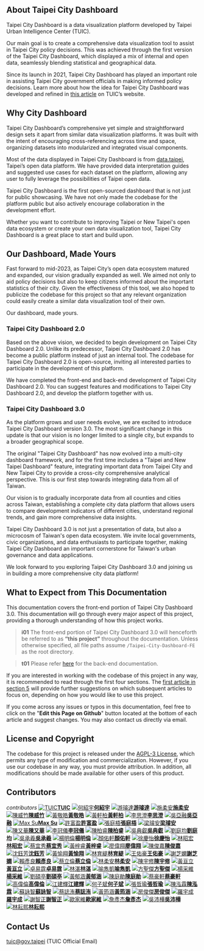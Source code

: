 ## About Taipei City Dashboard

Taipei City Dashboard is a data visualization platform developed by Taipei Urban Intelligence Center (TUIC).

Our main goal is to create a comprehensive data visualization tool to assist in Taipei City policy decisions. This was achieved through the first version of the Taipei City Dashboard, which displayed a mix of internal and open data, seamlessly blending statistical and geographical data.

Since its launch in 2021, Taipei City Dashboard has played an important role in assisting Taipei City government officials in making informed policy decisions. Learn more about how the idea for Taipei City Dashboard was developed and refined in [this article](https://tuic.gov.taipei/en/works/dashboard) on TUIC’s website.

## Why City Dashboard

Taipei City Dashboard’s comprehensive yet simple and straightforward design sets it apart from similar data visualization platforms. It was built with the intent of encouraging cross-referencing across time and space, organizing datasets into modularized and integrated visual components.

Most of the data displayed in Taipei City Dashboard is from [data.taipei](https://data.taipei/), Taipei’s open data platform. We have provided data interpretation guides and suggested use cases for each dataset on the platform, allowing any user to fully leverage the possibilities of Taipei open data.

Taipei City Dashboard is the first open-sourced dashboard that is not just for public showcasing. We have not only made the codebase for the platform public but also actively encourage collaboration in the development effort.

Whether you want to contribute to improving Taipei or New Taipei's open data ecosystem or create your own data visualization tool, Taipei City Dashboard is a great place to start and build upon.

## Our Dashboard, Made Yours

Fast forward to mid-2023, as Taipei City’s open data ecosystem matured and expanded, our vision gradually expanded as well. We aimed not only to aid policy decisions but also to keep citizens informed about the important statistics of their city. Given the effectiveness of this tool, we also hoped to publicize the codebase for this project so that any relevant organization could easily create a similar data visualization tool of their own.

Our dashboard, made yours.

### Taipei City Dashboard 2.0

Based on the above vision, we decided to begin development on Taipei City Dashboard 2.0. Unlike its predecessor, Taipei City Dashboard 2.0 has become a public platform instead of just an internal tool. The codebase for Taipei City Dashboard 2.0 is open-source, inviting all interested parties to participate in the development of this platform.

We have completed the front-end and back-end development of Taipei City Dashboard 2.0. You can suggest features and modifications to Taipei City Dashboard 2.0, and develop the platform together with us.

### Taipei City Dashboard 3.0

As the platform grows and user needs evolve, we are excited to introduce Taipei City Dashboard version 3.0. The most significant change in this update is that our vision is no longer limited to a single city, but expands to a broader geographical scope.

The original "Taipei City Dashboard" has now evolved into a multi-city dashboard framework, and for the first time includes a "Taipei and New Taipei Dashboard" feature, integrating important data from Taipei City and New Taipei City to provide a cross-city comprehensive analytical perspective. This is our first step towards integrating data from all of Taiwan.

Our vision is to gradually incorporate data from all counties and cities across Taiwan, establishing a complete city data platform that allows users to compare development indicators of different cities, understand regional trends, and gain more comprehensive data insights.

Taipei City Dashboard 3.0 is not just a presentation of data, but also a microcosm of Taiwan's open data ecosystem. We invite local governments, civic organizations, and data enthusiasts to participate together, making Taipei City Dashboard an important cornerstone for Taiwan's urban governance and data applications.

We look forward to you exploring Taipei City Dashboard 3.0 and joining us in building a more comprehensive city data platform!

## What to Expect from This Documentation

This documentation covers the front-end portion of Taipei City Dashboard 3.0. This documentation will go through every major aspect of this project, providing a thorough understanding of how this project works.

> **i01**
> The front-end portion of Taipei City Dashboard 3.0 will henceforth be referred to as **“this project”** throughout the documentation. Unless otherwise specified, all file paths assume `/Taipei-City-Dashboard-FE` as the root directory.

> **t01**
> Please refer [here](/back-end) for the back-end documentation.

If you are interested in working with the codebase of this project in any way, it is recommended to read through the first four sections. The [first article in section 5](/front-end/customization-overview) will provide further suggestions on which subsequent articles to focus on, depending on how you would like to use this project.

If you come across any issues or typos in this documentation, feel free to click on the "**Edit this Page on Github**" button located at the bottom of each article and suggest changes. You may also contact us directly via email.

## License and Copyright

The codebase for this project is released under the [AGPL-3 License](https://github.com/tpe-doit/Taipei-City-Dashboard/blob/main/LICENSE), which permits any type of modification and commercialization. However, if you use our codebase in any way, you must provide attribution. In addition, all modifications should be made available for other users of this product.

## Contributors

_contributors_
[![TUIC](/images/contributors/tuic.png)**TUIC**](https://tuic.gov.taipei)
[![何紹宇](https://avatars.githubusercontent.com/u/105908220?v=4)**何紹宇**](https://github.com/igorho2000)
[![游璿達](https://avatars.githubusercontent.com/u/28524902?v=4)**游璿達**](https://github.com/iimahao)
[![施柔安](https://avatars.githubusercontent.com/u/38744279?v=4)**施柔安**](https://github.com/ann125697)
[![陳威竹](https://avatars.githubusercontent.com/u/141092596?v=4)**陳威竹**](https://github.com/Chu-c-git)
[![黃敬皓](https://avatars.githubusercontent.com/u/70930600?v=4)**黃敬皓**](https://github.com/JHH11)
[![黃軒柏](https://avatars.githubusercontent.com/u/87354177?v=4)**黃軒柏**](https://github.com/godspeedhuang)
[![李思澄](https://avatars.githubusercontent.com/u/147133205?v=4)**李思澄**](https://github.com/annieleeeee)
[![吳亞融](https://avatars.githubusercontent.com/u/147133247?v=4)**吳亞融**](https://github.com/Lauren8799)
[![Max Su](https://avatars.githubusercontent.com/u/24913710?v=4)**Max Su**](https://github.com/hsuanchi)
[![許富盈](https://avatars.githubusercontent.com/u/95673941?v=4)**許富盈**](https://github.com/fuyingxx0)
[![張庭梧](https://avatars.githubusercontent.com/u/53422996?v=4)**張庭梧**](https://github.com/tingwoo)
[![梁璿安](https://avatars.githubusercontent.com/u/96676144?v=4)**梁璿安**](https://github.com/NTUBOY)
[![陳又華](https://avatars.githubusercontent.com/u/101912090?v=4)**陳又華**](https://github.com/chenjoachim)
[![李冠儀](https://avatars.githubusercontent.com/u/58414317?v=4)**李冠儀**](https://github.com/gary920209)
[![陳柏睿](https://avatars.githubusercontent.com/u/90591931?v=4)**陳柏睿**](https://github.com/rakechen-0307)
[![吳典叡](https://avatars.githubusercontent.com/u/92157987?v=4)**吳典叡**](https://github.com/dienruei123)
[![劉庭均](https://avatars.githubusercontent.com/u/104571273?v=4)**劉庭均**](https://github.com/Davidliu012)
[![吳承羲](/images/contributors/codefest.png)**吳承羲**](https://codefest.taipei)
[![楊明倫](https://avatars.githubusercontent.com/u/51404102?v=4)**楊明倫**](https://github.com/KevinYang2229)
[![顏佑軒](https://avatars.githubusercontent.com/u/25718375?v=4)**顏佑軒**](https://github.com/chrisyen8341)
[![徐慶怡](https://avatars.githubusercontent.com/u/116020940?v=4)**徐慶怡**](https://github.com/pandaachuitwm)
[![林昭宏](https://avatars.githubusercontent.com/u/8535502?v=4)**林昭宏**](https://github.com/Toma-L)
[![蔡宜秀](https://avatars.githubusercontent.com/u/149913183?v=4)**蔡宜秀**](https://github.com/EllenTsaitw)
[![黃梓睿](https://avatars.githubusercontent.com/u/117844832)**黃梓睿**](https://github.com/11044123)
[![廖偉翔](https://avatars.githubusercontent.com/u/46708687?v=4)**廖偉翔**](https://github.com/XinRed)
[![陳俊嘉](/images/contributors/codefest.png)**陳俊嘉**](https://github.com/11044123/Taipei-City-Dashboard-FE)
[![沈鈺芳](https://avatars.githubusercontent.com/u/118120884?v=4)**沈鈺芳**](https://github.com/YuFangShen)
[![黃愉翔](https://avatars.githubusercontent.com/u/116791891?v=4)**黃愉翔**](https://github.com/huangyyuuu)
[![林育緹](https://avatars.githubusercontent.com/u/66775433?v=4)**林育緹**](https://github.com/oohyuti)
[![王佑豪](https://avatars.githubusercontent.com/u/66046966?v=4)**王佑豪**](https://github.com/vnaticzhock)
[![謝芝嫻](https://avatars.githubusercontent.com/u/95428315?v=4)**謝芝嫻**](https://github.com/pigbearhsien)
[![賴彥良](https://avatars.githubusercontent.com/u/57023743?v=4)**賴彥良**](https://github.com/yenlianglai)
[![蔡立倫](https://avatars.githubusercontent.com/u/45750993?v=4)**蔡立倫**](https://github.com/tsailawrence)
[![林柔安](https://avatars.githubusercontent.com/u/24452337?v=4)**林柔安**](https://github.com/anne030303/)
[![陳宇修](https://avatars.githubusercontent.com/u/27717979?v=4)**陳宇修**](https://github.com/Kenny-Snub-Nose-Monk)
[![黃亘立](https://avatars.githubusercontent.com/u/2591880?v=4)**黃亘立**](https://github.com/j450nhuang)
[![卓易霆](https://avatars.githubusercontent.com/u/148839168?v=4)**卓易霆**](https://github.com/artgistim)
[![林湛](https://avatars.githubusercontent.com/u/68535430?v=4)**林湛**](https://github.com/janlin002)
[![喻雋凱](https://avatars.githubusercontent.com/u/49083781?v=4)**喻雋凱**](https://github.com/Aquilass)
[![方聖傑](https://avatars.githubusercontent.com/u/93846808?v=4)**方聖傑**](https://github.com/Scottman625)
[![楊采維](https://avatars.githubusercontent.com/u/108170764?v=4)**楊采維**](https://github.com/WeiLocus)
[![劉碩亭](https://avatars.githubusercontent.com/u/76770643?v=4)**劉碩亭**](https://github.com/ottovenliu)
[![黃郁涵](https://avatars.githubusercontent.com/u/64198190?v=4)**黃郁涵**](https://github.com/lopthick3)
[![陳庭勛](https://avatars.githubusercontent.com/u/10396434?v=4)**陳庭勛**](https://github.com/RayChenCode)
[![蔡豪軒](https://avatars.githubusercontent.com/u/42313425?v=4)**蔡豪軒**](https://github.com/ttom525tw)
[![高偉倫](https://avatars.githubusercontent.com/u/82998557?v=4)**高偉倫**](https://github.com/AllenKao06)
[![江建輝](https://avatars.githubusercontent.com/u/42363293?v=4)**江建輝**](https://github.com/ChiangArthur)
[![何子斌](https://avatars.githubusercontent.com/u/43328591?v=4)**何子斌**](https://github.com/ntubrian)
[![張哲瑜](https://avatars.githubusercontent.com/u/4507239?v=4)**張哲瑜**](https://github.com/Mark1002)
[![陳泓霖](https://avatars.githubusercontent.com/u/96641400?v=4)**陳泓霖**](https://github.com/Holin5566)
[![蘇詠智](https://avatars.githubusercontent.com/u/43024271?v=4)**蘇詠智**](https://github.com/scott9909041)
[![蔡誌洧](https://avatars.githubusercontent.com/u/103926221?v=4)**蔡誌洧**](https://github.com/robin502071)
[![黃筠涵](https://avatars.githubusercontent.com/u/104147108?v=4)**黃筠涵**](https://github.com/yhanh)
[![房俊傑](https://avatars.githubusercontent.com/u/14208280?v=4)**房俊傑**](https://github.com/fenjj)
[![羅宇成](https://avatars.githubusercontent.com/u/12069248?v=4)**羅宇成**](https://github.com/david855033)
[![謝智正](https://avatars.githubusercontent.com/u/65650108?v=4)**謝智正**](https://github.com/zuchen75)
[![歐家維](https://avatars.githubusercontent.com/u/111524597?v=4)**歐家維**](https://github.com/jwou0406)
[![詹彥杰](https://avatars.githubusercontent.com/u/91727472?v=4)**詹彥杰**](https://github.com/zhanyanjie6796)
[![吳沛樺](https://avatars.githubusercontent.com/u/22194851?v=4)**吳沛樺**](https://github.com/power80203)
[![林耘熙](https://avatars.githubusercontent.com/u/99649841?v=4)**林耘熙**](https://github.com/freetime007)


## Contact Us

tuic@gov.taipei (TUIC Official Email)

